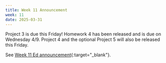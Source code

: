```yaml
---
title: Week 11 Announcement
week: 11
date: 2025-03-31
---
```


Project 3 is due this Friday! Homework 4 has been released and is due on Wednesday 4/9. Project 4 and the optional Project 5 will also be released this Friday.

See [Week 11 Ed announcement](https://edstem.org/us/courses/74385/discussion/6452942){:target="\_blank"}.
